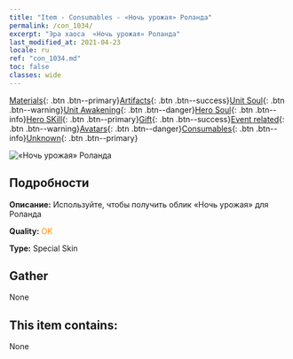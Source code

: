 ```yaml
---
title: "Item - Consumables - «Ночь урожая» Роланда"
permalink: /con_1034/
excerpt: "Эра хаоса  «Ночь урожая» Роланда"
last_modified_at: 2021-04-23
locale: ru
ref: "con_1034.md"
toc: false
classes: wide
---
```

 [Materials](/ItemsRU/){: .btn .btn--primary}[Artifacts](/ItemsRU/Artifacts/){: .btn .btn--success}[Unit Soul](/ItemsRU/UnitSoul/){: .btn .btn--warning}[Unit Awakening](/ItemsRU/UnitAwakening/){: .btn .btn--danger}[Hero Soul](/ItemsRU/HeroSoul/){: .btn .btn--info}[Hero SKill](/ItemsRU/HeroSkill/){: .btn .btn--primary}[Gift](/ItemsRU/Gift/){: .btn .btn--success}[Event related](/ItemsRU/Events/){: .btn .btn--warning}[Avatars](/ItemsRU/Avatars/){: .btn .btn--danger}[Consumables](/ItemsRU/Consumables/){: .btn .btn--info}[Unknown](/ItemsRU/Unknown/){: .btn .btn--primary}

 ![«Ночь урожая» Роланда](/images/h/h_Roland5.jpg)

## Подробности
 **Описание:** Используйте, чтобы получить облик «Ночь урожая» для Роланда

 **Quality:** <span style="color: #FF8C00">OK</span>

 **Type:** Special Skin

## Gather

  None

## This item contains:

  None

